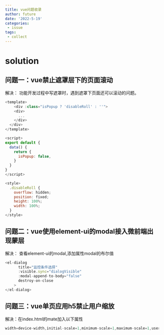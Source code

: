 ```yaml
---
title: vue问题收录
author: future
date: '2022-5-19'
categories:
 - issue
tags:
 - collect
---
```


# solution

## 问题一：vue禁止遮罩层下的页面滚动

解决： 功能开发过程中写遮罩时，遇到遮罩下页面还可以滚动的问题。

```js
<template>
	<div :class="isPopup ? 'disableRoll' : ''">
    <div>
      ...
    </div>
  </div>
</template>

<script>
export default {
  data() {
    return {
      isPopup: false,
    }
  }
}
</script>

<style>
  .disableRoll {
    overflow: hidden;
    position: fixed;
    height: 100%;
    width: 100%;
  }
</style>
```

## 问题二：vue使用element-ui的modal接入微前端出现蒙层

解决： 查看element-ui的modal,添加属性modal的布尔值

```js
<el-dialog
      title="监控条件选择"
      :visible.sync="dialogVisible"
      :modal-append-to-body="false"
      destroy-on-close
    >
</el-dialog>
```

## 问题三：vue单页应用h5禁止用户缩放

解决：在index.html的mate加入以下属性

```js
width=device-width,initial-scale=1,minimum-scale=1,maximum-scale=1,user-scalable=0
```